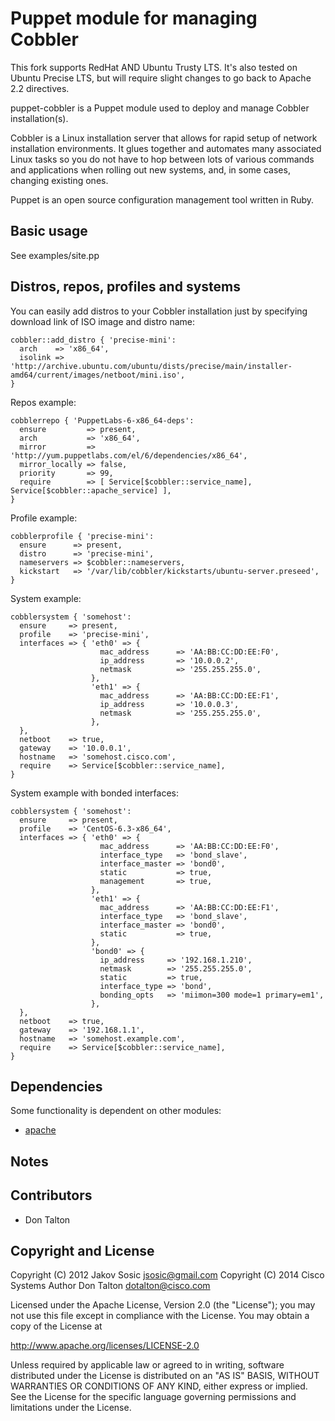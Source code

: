 Puppet module for managing Cobbler
==================================

This fork supports RedHat AND Ubuntu Trusty LTS. It's also tested on 
Ubuntu Precise LTS, but will require slight changes to go back to 
Apache 2.2 directives.

puppet-cobbler is a Puppet module used to deploy and manage Cobbler
installation(s).

Cobbler is a Linux installation server that allows for rapid setup of
network installation environments. It glues together and automates many
associated Linux tasks so you do not have to hop between lots of
various commands and applications when rolling out new systems, and, in
some cases, changing existing ones.

Puppet is an open source configuration management tool written in Ruby.


Basic usage
-----------

See examples/site.pp

Distros, repos, profiles and systems
------------------------------------

You can easily add distros to your Cobbler installation just by specifying
download link of ISO image and distro name:

    cobbler::add_distro { 'precise-mini':
      arch    => 'x86_64',
      isolink => 'http://archive.ubuntu.com/ubuntu/dists/precise/main/installer-amd64/current/images/netboot/mini.iso',
    }




Repos example:

    cobblerrepo { 'PuppetLabs-6-x86_64-deps':
      ensure         => present,
      arch           => 'x86_64',
      mirror         => 'http://yum.puppetlabs.com/el/6/dependencies/x86_64',
      mirror_locally => false,
      priority       => 99,
      require        => [ Service[$cobbler::service_name], Service[$cobbler::apache_service] ],
    }

Profile example:

    cobblerprofile { 'precise-mini':
      ensure      => present,
      distro      => 'precise-mini',
      nameservers => $cobbler::nameservers,
      kickstart   => '/var/lib/cobbler/kickstarts/ubuntu-server.preseed',
    }


System example:

    cobblersystem { 'somehost':
      ensure     => present,
      profile    => 'precise-mini',
      interfaces => { 'eth0' => {
                        mac_address      => 'AA:BB:CC:DD:EE:F0',
                        ip_address       => '10.0.0.2',
                        netmask          => '255.255.255.0',
                      },
                      'eth1' => {
                        mac_address      => 'AA:BB:CC:DD:EE:F1',
                        ip_address       => '10.0.0.3',
                        netmask          => '255.255.255.0',
                      },
      },
      netboot    => true,
      gateway    => '10.0.0.1',
      hostname   => 'somehost.cisco.com',
      require    => Service[$cobbler::service_name],
    }

System example with bonded interfaces:

    cobblersystem { 'somehost':
      ensure     => present,
      profile    => 'CentOS-6.3-x86_64',
      interfaces => { 'eth0' => {
                        mac_address      => 'AA:BB:CC:DD:EE:F0',
                        interface_type   => 'bond_slave',
                        interface_master => 'bond0',
                        static           => true,
                        management       => true,
                      },
                      'eth1' => {
                        mac_address      => 'AA:BB:CC:DD:EE:F1',
                        interface_type   => 'bond_slave',
                        interface_master => 'bond0',
                        static           => true,
                      },
                      'bond0' => {
                        ip_address     => '192.168.1.210',
                        netmask        => '255.255.255.0',
                        static         => true,
                        interface_type => 'bond',
                        bonding_opts   => 'miimon=300 mode=1 primary=em1',
                      },
      },
      netboot    => true,
      gateway    => '192.168.1.1',
      hostname   => 'somehost.example.com',
      require    => Service[$cobbler::service_name],
    }


Dependencies
------------

Some functionality is dependent on other modules:

- [apache](http://forge.puppetlabs.com/puppetlabs/apache)

Notes
-----


Contributors
------------

 * Don Talton

Copyright and License
---------------------

Copyright (C) 2012 Jakov Sosic <jsosic@gmail.com>
Copyright (C) 2014 Cisco Systems
  Author Don Talton <dotalton@cisco.com>

Licensed under the Apache License, Version 2.0 (the "License");
you may not use this file except in compliance with the License.
You may obtain a copy of the License at

  http://www.apache.org/licenses/LICENSE-2.0

Unless required by applicable law or agreed to in writing, software
distributed under the License is distributed on an "AS IS" BASIS,
WITHOUT WARRANTIES OR CONDITIONS OF ANY KIND, either express or implied.
See the License for the specific language governing permissions and
limitations under the License.
